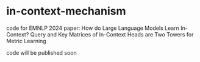 # in-context-mechanism
code for EMNLP 2024 paper: How do Large Language Models Learn In-Context? Query and Key Matrices of In-Context Heads are Two Towers for Metric Learning

code will be published soon
